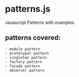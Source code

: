 patterns.js
===========

Javascript Patterns with examples

patterns covered:
----------------
    - module pattern
    - prototypal pattern
    - singleton pattern
    - factory pattern
    - facade pattern
    - observer pattern